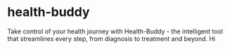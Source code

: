 # health-buddy
Take control of your health journey with Health-Buddy - the intelligent tool that streamlines every step, from diagnosis to treatment and beyond.
Hi

